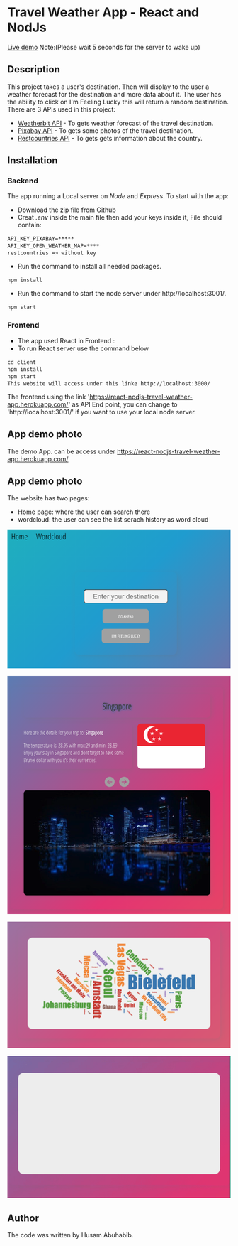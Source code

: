 # Travel Weather App - React and NodJs

[Live demo](https://react-nodjs-travel-weather-app.herokuapp.com/) Note:(Please wait 5 seconds for the server to wake up)

## Description

This project takes a user's destination.
Then will display to the user a weather forecast for the destination and more data about it.
The user has the ability to click on I'm Feeling Lucky this will return a random destination.
There are 3 APIs used in this project:

- [Weatherbit API](https://www.weatherbit.io/) - To gets weather forecast of the travel destination.
- [Pixabay API](https://pixabay.com/) - To gets some photos of the travel destination.
- [Restcountries API](https://restcountries.eu/) - To gets gets information about the country.

## Installation

### Backend

The app running a Local server on _Node_ and _Express_.
To start with the app:

- Download the zip file from Github
- Creat _.env_ inside the main file then add your keys inside it, File should contain:

```
API_KEY_PIXABAY=*****
API_KEY_OPEN_WEATHER_MAP=****
restcountries => without key
```

- Run the command to install all needed packages.

```
npm install
```

- Run the command to start the node server under http://localhost:3001/.

```
npm start
```

### Frontend

- The app used React in Frontend :
- To run React server use the command below

```
cd client
npm install
npm start
This website will access under this linke http://localhost:3000/
```

The frontend using the link 'https://react-nodjs-travel-weather-app.herokuapp.com/' as API End point,
you can change to 'http://localhost:3001/' if you want to use your local node server.

## App demo photo

The demo App. can be access under https://react-nodjs-travel-weather-app.herokuapp.com/

## App demo photo

The website has two pages:

- Home page: where the user can search there
- wordcloud: the user can see the list serach history as word cloud

![success](https://raw.githubusercontent.com/HMABUHABIB/react-nodjs-travel-weather-app/main/client/demo-pic/search%20box.png?raw=true "main-page")

![trips](https://raw.githubusercontent.com/HMABUHABIB/react-nodjs-travel-weather-app/main/client/demo-pic/search%20results.png?raw=true "trips")

![Wordcloud](https://raw.githubusercontent.com/HMABUHABIB/react-nodjs-travel-weather-app/main/client/demo-pic/Wordcloud-2.png?raw=true "Wordcloud")

![Wordcloud Gif](https://raw.githubusercontent.com/HMABUHABIB/react-nodjs-travel-weather-app/main/client/demo-pic/Wordcloud.gif?raw=true "Wordcloud Gif")

## Author

The code was written by Husam Abuhabib.
